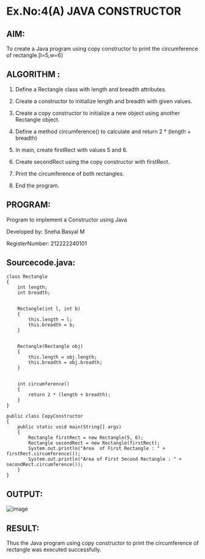 # Ex.No:4(A)  JAVA CONSTRUCTOR
## AIM:
To create a Java program using copy constructor to print the circumference of rectangle.[l=5,w=6]

## ALGORITHM :
1. Define a Rectangle class with length and breadth attributes.

2. Create a constructor to initialize length and breadth with given values.

3. Create a copy constructor to initialize a new object using another Rectangle object.

4. Define a method circumference() to calculate and return 2 * (length + breadth)

5. In main, create firstRect with values 5 and 6.

6. Create secondRect using the copy constructor with firstRect.

7. Print the circumference of both rectangles.

8. End the program.


## PROGRAM:

Program to implement a Constructor using Java

Developed by:  Sneha Basyal M

RegisterNumber: 212222240101 


## Sourcecode.java:
```
class Rectangle
{
    int length;
    int breadth;

    
    Rectangle(int l, int b)
    {
        this.length = l;
        this.breadth = b;
    }

 
    Rectangle(Rectangle obj)
    {
        this.length = obj.length;
        this.breadth = obj.breadth;
    }

    
    int circumference()
    {
        return 2 * (length + breadth);
    }
}

public class CopyConstructor
{
    public static void main(String[] args)
    {
        Rectangle firstRect = new Rectangle(5, 6);
        Rectangle secondRect = new Rectangle(firstRect);
        System.out.println("Area  of First Rectangle : " + firstRect.circumference());
        System.out.println("Area of First Second Rectangle : " + secondRect.circumference());
    }
}
```

## OUTPUT:
![image](https://github.com/user-attachments/assets/12a0b18b-ba6d-42ce-a614-0c56d3c99c35)



## RESULT:
Thus the Java program using copy constructor to print the circumference of rectangle was executed successfully.
